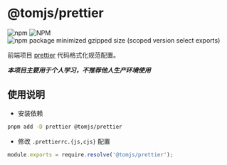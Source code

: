# @tomjs/prettier

![npm](https://img.shields.io/npm/v/%40tomjs/prettier) ![NPM](https://img.shields.io/npm/l/%40tomjs%2Fprettier) ![npm package minimized gzipped size (scoped version select exports)](https://img.shields.io/bundlejs/size/%40tomjs/prettier)

前端项目 [prettier](https://prettier.io/) 代码格式化规范配置。

**_本项目主要用于个人学习，不推荐他人生产环境使用_**

## 使用说明

- 安装依赖

```bash
pnpm add -D prettier @tomjs/prettier
```

- 修改 `.prettierrc.{js,cjs}` 配置

```js
module.exports = require.resolve('@tomjs/prettier');
```
